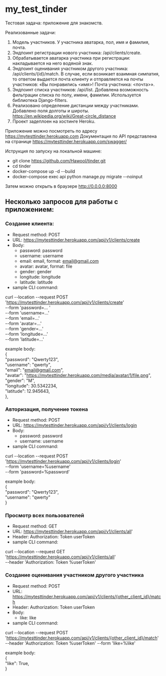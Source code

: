 # my_test_tinder

Тестовая задача: приложение для знакомств.

Реализованные задачи:
1. Модель участников. У участника аватарка, пол, имя и фамилия, почта.
2. Эндпоинт регистрации нового участника: /api/clients/create.
3. Обрабатывается аватарка участника при регистрации: накладывается на него водяной знак.
4. Эндпоинт оценивания участником другого участника: /api/clients/{id}/match. В случае, если возникает взаимная симпатия, то ответом выдается почта клиенту и отправляется на почты участников: «Вы понравились <имя>! Почта участника: <почта>».
5. Эндпоинт списка участников: /api/list. Добавлена возможность фильтрации списка по полу, имени, фамилии. Используется библиотека Django-filters.
6. Реализовано определение дистанции между участниками. Добавлено поля долготы и широты.
https://en.wikipedia.org/wiki/Great-circle_distance
7. Проект задеплоен на хостинге Heroku.

Приложение можно посмотреть по адресу https://mytesttinder.herokuapp.com
Документация по API представлена на странице https://mytesttinder.herokuapp.com/swagger/

Иструкция по запуску на локальной машине:
- git clone https://github.com/Hawool/tinder.git
- cd tinder
- docker-compose up -d --build
- docker-compose exec api python manage.py migrate --noinput

Затем можно открыть в браузере http://0.0.0.0:8000

## Несколько запросов для работы с приложением:

### Создание клиента:
- Request method: POST
- URL: https://mytesttinder.herokuapp.com/api/v1/clients/create
- Body:
  - password: password
  - username: username
  - email: email, format: email@gmail.com
  - avatar: avatar, format: file
  - gender: gender
  - longitude: longitude
  - latitude: latitude
- sample CLI command:

curl --location --request POST 'https://mytesttinder.herokuapp.com/api/v1/clients/create' \
--form 'password=... ' \
--form 'username=...' \
--form 'email=...' \
--form 'avatar=...' \
--form 'gender=...' \
--form 'longitude=...' \
--form 'latitude=...'

example body:  
{  
        "password": "Qwerty123",  
        "username": "qwerty",  
        "email": "email@gmail.com",  
        "avatar": "https://mytesttinder.herokuapp.com/media/avatar/1/file.png",  
        "gender": "M",  
        "longitude": 30.5342234,  
        "latitude": 12.945643,  
    },

### Авторизация, получение токена

- Request method: POST
- URL: https://mytesttinder.herokuapp.com/api/v1/clients/login
- Body:
  - password: password
  - username: username
- sample CLI command:

curl --location --request POST 'https://mytesttinder.herokuapp.com/api/v1/clients/login' \
--form 'username=%username' \
--form 'password=%password'

example body:  
{  
        "password": "Qwerty123",  
        "username": "qwerty"  
}

### Просмотр всех пользователей

- Request method: GET
- URL: https://mytesttinder.herokuapp.com/api/v1/clients/all'
- Header: Authorization: Token userToken
- sample CLI command:

curl --location --request GET 'https://mytesttinder.herokuapp.com/api/v1/clients/all' \
--header 'Authorization: Token %userToken'

### Создание оценивания участником другого участника

- Request method: POST
- URL: https://mytesttinder.herokuapp.com/api/v1/clients/{other_client_id}/match
- Header: Authorization: Token userToken
- Body:
  - like: like
- sample CLI command:

curl --location --request POST 'https://mytesttinder.herokuapp.com/api/v1/clients/{other_client_id}/match' \
--header 'Authorization: Token %userToken'
--form 'like=%like'

example body:  
{  
        "like": True,  
}

